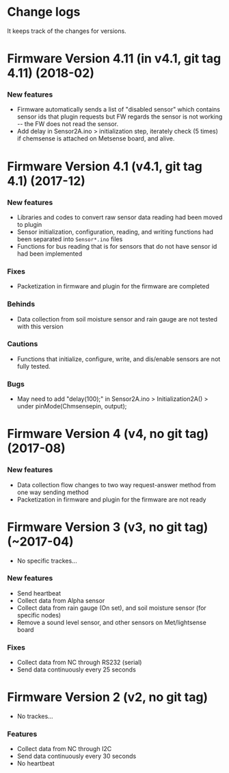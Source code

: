 # Change logs

It keeps track of the changes for versions.

# Firmware Version 4.11 (in v4.1, git tag 4.11) (2018-02)
### New features
* Firmware automatically sends a list of "disabled sensor" which contains sensor ids that plugin requests but FW regards the sensor is not working -- the FW does not read the sensor.
* Add delay in Sensor2A.ino > initialization step, iterately check (5 times) if chemsense is attached on Metsense board, and alive.

# Firmware Version 4.1 (v4.1, git tag 4.1) (2017-12)
### New features
* Libraries and codes to convert raw sensor data reading had been moved to plugin
* Sensor initialization, configuration, reading, and writing functions had been separated into ```Sensor*.ino``` files
* Functions for bus reading that is for sensors that do not have sensor id had been implemented
### Fixes
* Packetization in firmware and plugin for the firmware are completed
### Behinds
* Data collection from soil moisture sensor and rain gauge are not tested with this version
### Cautions
* Functions that initialize, configure, write, and dis/enable sensors are not fully tested.
### Bugs
* May need to add "delay(100);" in Sensor2A.ino > Initialization2A() > under pinMode(Chmsensepin, output);

# Firmware Version 4 (v4, no git tag) (2017-08)
### New features
* Data collection flow changes to two way request-answer method from one way sending method
* Packetization in firmware and plugin for the firmware are not ready

# Firmware Version 3 (v3, no git tag) (~2017-04)
* No specific trackes...
### New features
* Send heartbeat
* Collect data from Alpha sensor
* Collect data from rain gauge (On set), and soil moisture sensor (for specific nodes)
* Remove a sound level sensor, and other sensors on Met/lightsense board
### Fixes
* Collect data from NC through RS232 (serial)
* Send data continuously every 25 seconds

# Firmware Version 2 (v2, no git tag)
* No trackes... 
### Features
* Collect data from NC through I2C
* Send data continuously every 30 seconds
* No heartbeat
